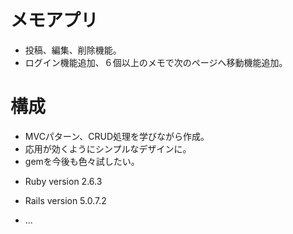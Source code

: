 # メモアプリ
- 投稿、編集、削除機能。
- ログイン機能追加、６個以上のメモで次のページへ移動機能追加。

# 構成
- MVCパターン、CRUD処理を学びながら作成。
- 応用が効くようにシンプルなデザインに。
- gemを今後も色々試したい。

* Ruby version
2.6.3
* Rails version
5.0.7.2

* ...
